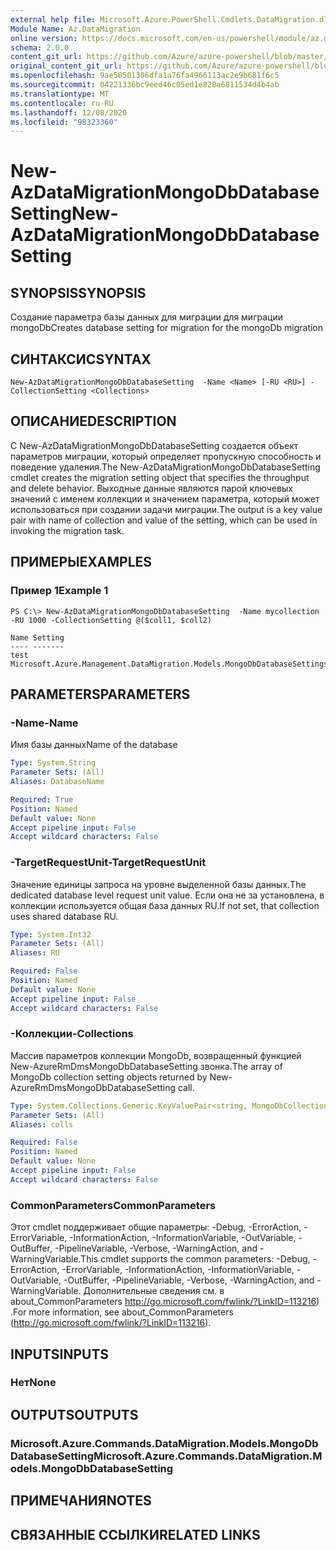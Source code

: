 ```yaml
---
external help file: Microsoft.Azure.PowerShell.Cmdlets.DataMigration.dll-Help.xml
Module Name: Az.DataMigration
online version: https://docs.microsoft.com/en-us/powershell/module/az.datamigration/new-azdatamigrationmongodbdatabasesetting
schema: 2.0.0
content_git_url: https://github.com/Azure/azure-powershell/blob/master/src/DataMigration/DataMigration/help/New-AzDataMigrationMongoDbDatabaseSetting.md
original_content_git_url: https://github.com/Azure/azure-powershell/blob/master/src/DataMigration/DataMigration/help/New-AzDataMigrationMongoDbDatabaseSetting.md
ms.openlocfilehash: 9ae50501306dfa1a76fa4966113ac2e9b681f6c5
ms.sourcegitcommit: 04221336bc9eed46c05ed1e828a6811534d4b4ab
ms.translationtype: MT
ms.contentlocale: ru-RU
ms.lasthandoff: 12/08/2020
ms.locfileid: "98323360"
---
```

# <span data-ttu-id="03298-101">New-AzDataMigrationMongoDbDatabaseSetting</span><span class="sxs-lookup"><span data-stu-id="03298-101">New-AzDataMigrationMongoDbDatabaseSetting</span></span>

## <span data-ttu-id="03298-102">SYNOPSIS</span><span class="sxs-lookup"><span data-stu-id="03298-102">SYNOPSIS</span></span>
<span data-ttu-id="03298-103">Создание параметра базы данных для миграции для миграции mongoDb</span><span class="sxs-lookup"><span data-stu-id="03298-103">Creates database setting for migration for the mongoDb migration</span></span>

## <span data-ttu-id="03298-104">СИНТАКСИС</span><span class="sxs-lookup"><span data-stu-id="03298-104">SYNTAX</span></span>

```
New-AzDataMigrationMongoDbDatabaseSetting  -Name <Name> [-RU <RU>] -CollectionSetting <Collections>
```

## <span data-ttu-id="03298-105">ОПИСАНИЕ</span><span class="sxs-lookup"><span data-stu-id="03298-105">DESCRIPTION</span></span>
<span data-ttu-id="03298-106">С New-AzDataMigrationMongoDbDatabaseSetting создается объект параметров миграции, который определяет пропускную способность и поведение удаления.</span><span class="sxs-lookup"><span data-stu-id="03298-106">The New-AzDataMigrationMongoDbDatabaseSetting  cmdlet creates the migration setting object that specifies the throughput and delete behavior.</span></span>
<span data-ttu-id="03298-107">Выходные данные являются парой ключевых значений с именем коллекции и значением параметра, который может использоваться при создании задачи миграции.</span><span class="sxs-lookup"><span data-stu-id="03298-107">The output is a key value pair with name of collection and value of the setting, which can be used in invoking the migration task.</span></span>

## <span data-ttu-id="03298-108">ПРИМЕРЫ</span><span class="sxs-lookup"><span data-stu-id="03298-108">EXAMPLES</span></span>

### <span data-ttu-id="03298-109">Пример 1</span><span class="sxs-lookup"><span data-stu-id="03298-109">Example 1</span></span>
```
PS C:\> New-AzDataMigrationMongoDbDatabaseSetting  -Name mycollection -RU 1000 -CollectionSetting @($coll1, $coll2)

Name Setting
---- -------
test Microsoft.Azure.Management.DataMigration.Models.MongoDbDatabaseSettings

```

## <span data-ttu-id="03298-110">PARAMETERS</span><span class="sxs-lookup"><span data-stu-id="03298-110">PARAMETERS</span></span>

### <span data-ttu-id="03298-111">-Name</span><span class="sxs-lookup"><span data-stu-id="03298-111">-Name</span></span>
<span data-ttu-id="03298-112">Имя базы данных</span><span class="sxs-lookup"><span data-stu-id="03298-112">Name of the database</span></span>

```yaml
Type: System.String
Parameter Sets: (All)
Aliases: DatabaseName

Required: True
Position: Named
Default value: None
Accept pipeline input: False
Accept wildcard characters: False
```
### <span data-ttu-id="03298-113">-TargetRequestUnit</span><span class="sxs-lookup"><span data-stu-id="03298-113">-TargetRequestUnit</span></span>
<span data-ttu-id="03298-114">Значение единицы запроса на уровне выделенной базы данных.</span><span class="sxs-lookup"><span data-stu-id="03298-114">The dedicated database level request unit value.</span></span> <span data-ttu-id="03298-115">Если она не за установлена, в коллекции используется общая база данных RU.</span><span class="sxs-lookup"><span data-stu-id="03298-115">If not set, that collection uses shared database RU.</span></span>

```yaml
Type: System.Int32
Parameter Sets: (All)
Aliases: RU

Required: False
Position: Named
Default value: None
Accept pipeline input: False
Accept wildcard characters: False
```

### <span data-ttu-id="03298-116">-Коллекции</span><span class="sxs-lookup"><span data-stu-id="03298-116">-Collections</span></span>
<span data-ttu-id="03298-117">Массив параметров коллекции MongoDb, возвращенный функцией New-AzureRmDmsMongoDbDatabaseSetting звонка.</span><span class="sxs-lookup"><span data-stu-id="03298-117">The array of MongoDb collection setting objects returned by New-AzureRmDmsMongoDbDatabaseSetting call.</span></span>

```yaml
Type: System.Collections.Generic.KeyValuePair<string, MongoDbCollectionSettings>[]
Parameter Sets: (All)
Aliases: colls

Required: False
Position: Named
Default value: None
Accept pipeline input: False
Accept wildcard characters: False
```

### <span data-ttu-id="03298-118">CommonParameters</span><span class="sxs-lookup"><span data-stu-id="03298-118">CommonParameters</span></span>
<span data-ttu-id="03298-119">Этот cmdlet поддерживает общие параметры: -Debug, -ErrorAction, -ErrorVariable, -InformationAction, -InformationVariable, -OutVariable, -OutBuffer, -PipelineVariable, -Verbose, -WarningAction, and -WarningVariable.</span><span class="sxs-lookup"><span data-stu-id="03298-119">This cmdlet supports the common parameters: -Debug, -ErrorAction, -ErrorVariable, -InformationAction, -InformationVariable, -OutVariable, -OutBuffer, -PipelineVariable, -Verbose, -WarningAction, and -WarningVariable.</span></span> <span data-ttu-id="03298-120">Дополнительные сведения см. в about_CommonParameters http://go.microsoft.com/fwlink/?LinkID=113216) .</span><span class="sxs-lookup"><span data-stu-id="03298-120">For more information, see about_CommonParameters (http://go.microsoft.com/fwlink/?LinkID=113216).</span></span>

## <span data-ttu-id="03298-121">INPUTS</span><span class="sxs-lookup"><span data-stu-id="03298-121">INPUTS</span></span>

### <span data-ttu-id="03298-122">Нет</span><span class="sxs-lookup"><span data-stu-id="03298-122">None</span></span>

## <span data-ttu-id="03298-123">OUTPUTS</span><span class="sxs-lookup"><span data-stu-id="03298-123">OUTPUTS</span></span>

### <span data-ttu-id="03298-124">Microsoft.Azure.Commands.DataMigration.Models.MongoDbDatabaseSetting</span><span class="sxs-lookup"><span data-stu-id="03298-124">Microsoft.Azure.Commands.DataMigration.Models.MongoDbDatabaseSetting</span></span>

## <span data-ttu-id="03298-125">ПРИМЕЧАНИЯ</span><span class="sxs-lookup"><span data-stu-id="03298-125">NOTES</span></span>

## <span data-ttu-id="03298-126">СВЯЗАННЫЕ ССЫЛКИ</span><span class="sxs-lookup"><span data-stu-id="03298-126">RELATED LINKS</span></span>

